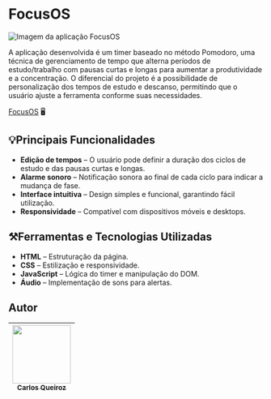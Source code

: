 # FocusOS

![Imagem da aplicação FocusOS](https://github.com/user-attachments/assets/727d311e-ba50-4ad5-ba51-a4c607ed0948)

A aplicação desenvolvida é um timer baseado no método Pomodoro, uma técnica de gerenciamento de tempo que alterna períodos de estudo/trabalho com pausas curtas e longas para aumentar a produtividade e a concentração. O diferencial do projeto é a possibilidade de personalização dos tempos de estudo e descanso, permitindo que o usuário ajuste a ferramenta conforme suas necessidades.

 [FocusOS](http://carlossqueiroz.github.io/FocusOS/ "FocusOS") 🖥️

## 💡Principais Funcionalidades
- **Edição de tempos** – O usuário pode definir a duração dos ciclos de estudo e das pausas curtas e longas.
- **Alarme sonoro** – Notificação sonora ao final de cada ciclo para indicar a mudança de fase.
- **Interface intuitiva** – Design simples e funcional, garantindo fácil utilização.
- **Responsividade** – Compatível com dispositivos móveis e desktops.

## ⚒️Ferramentas e Tecnologias Utilizadas
- **HTML** – Estruturação da página.
- **CSS** – Estilização e responsividade.
- **JavaScript** – Lógica do timer e manipulação do DOM.
- **Áudio** – Implementação de sons para alertas.

## Autor
| [<img loading="lazy" src="https://avatars.githubusercontent.com/u/162513026?v=4" width=115><br><sub>Carlos Queiroz</sub>](https://github.com/CarlossQueiroz) |
| :---: |

